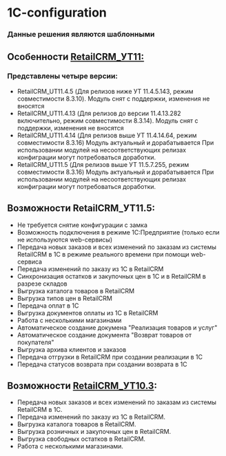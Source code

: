 # 1C-configuration

### Данные решения являются шаблонными

## Особенности [RetailCRM_УТ11:](https://github.com/retailcrm/1C-configuration/tree/master/Управление_торговлей/УТ11.5)

### Представлены четыре версии: 
* RetailCRM_UT11.4.5 (Для релизов ниже УТ 11.4.5.143, режим совместимости 8.3.10). Модуль снят с поддержки, изменения не вносятся
* RetailCRM_UT11.4.13 (Для релизов до версии 11.4.13.282 включительно, режим совместимости 8.3.14).  Модуль снят с поддержки, изменения не вносятся
* RetailCRM_UT11.4.14 (Для релизов выше УТ 11.4.14.64, режим совместимости 8.3.16) Модуль актуальный и дорабатывается
При использовании модулей на несоответствующих релизах конфиграции могут потребоваться доработки.
* RetailCRM_UT11.5 (Для релизов выше УТ 11.5.7.255, режим совместимости 8.3.16) Модуль актуальный и дорабатывается
При использовании модулей на несоответствующих релизах конфиграции могут потребоваться доработки.


## Возможности RetailCRM_УТ11.5: 

* Не требуется снятие конфигурации с замка
* Возможность подключения в режиме 1С:Предприятие (только если не используются web-сервисы)
* Передача новых заказов и всех изменений по заказам из системы RetailCRM в 1С в режиме реального времени при помощи web-сервиса
* Передача изменений по заказу из 1C в RetailCRM
* Синхронизация остатков и закупочных цен в 1С и в RetailCRM в разрезе складов
* Выгрузка каталога товаров в RetailCRM
* Выгрузка типов цен в RetailCRM
* Передача оплат в 1С
* Выгрузка документов оплаты из 1C в RetailCRM
* Работа с несколькими магазинами
* Автоматическое создание докумена "Реализация товаров и услуг"
* Автоматическое создание документа "Возврат товаров от покупателя"
* Выгрузка архива клиентов и заказов
* Передача отгрузки в RetailCRM при создании реализации в 1С
* Передача статусов возврата при создании возврата в 1С

## Возможности [RetailCRM_УТ10.3](https://github.com/retailcrm/1C-configuration/tree/master/Управление_торговлей/УТ10.3):

* Передача новых заказов и всех изменений по заказам из системы RetailCRM в 1С.
* Передача изменений по заказу из 1C в RetailCRM.
* Выгрузка каталога товаров в RetailCRM.
* Выгрузка розничных и закупочных цен в RetailCRM.
* Выгрузка свободных остатков в RetailCRM.
* Работа с несколькими магазинами.
